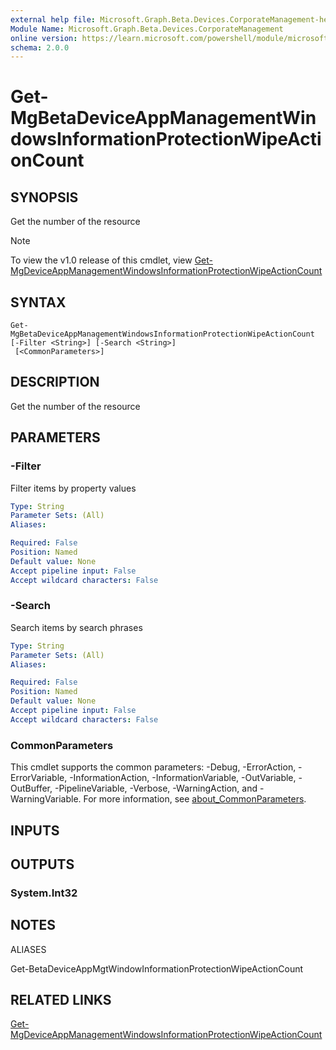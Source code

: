 ```yaml
---
external help file: Microsoft.Graph.Beta.Devices.CorporateManagement-help.xml
Module Name: Microsoft.Graph.Beta.Devices.CorporateManagement
online version: https://learn.microsoft.com/powershell/module/microsoft.graph.beta.devices.corporatemanagement/get-mgbetadeviceappmanagementwindowsinformationprotectionwipeactioncount
schema: 2.0.0
---
```


# Get-MgBetaDeviceAppManagementWindowsInformationProtectionWipeActionCount

## SYNOPSIS
Get the number of the resource

> [!NOTE]
> To view the v1.0 release of this cmdlet, view [Get-MgDeviceAppManagementWindowsInformationProtectionWipeActionCount](/powershell/module/Microsoft.Graph.Devices.CorporateManagement/Get-MgDeviceAppManagementWindowsInformationProtectionWipeActionCount?view=graph-powershell-v1.0)

## SYNTAX

```
Get-MgBetaDeviceAppManagementWindowsInformationProtectionWipeActionCount [-Filter <String>] [-Search <String>]
 [<CommonParameters>]
```

## DESCRIPTION
Get the number of the resource

## PARAMETERS

### -Filter
Filter items by property values

```yaml
Type: String
Parameter Sets: (All)
Aliases:

Required: False
Position: Named
Default value: None
Accept pipeline input: False
Accept wildcard characters: False
```

### -Search
Search items by search phrases

```yaml
Type: String
Parameter Sets: (All)
Aliases:

Required: False
Position: Named
Default value: None
Accept pipeline input: False
Accept wildcard characters: False
```

### CommonParameters
This cmdlet supports the common parameters: -Debug, -ErrorAction, -ErrorVariable, -InformationAction, -InformationVariable, -OutVariable, -OutBuffer, -PipelineVariable, -Verbose, -WarningAction, and -WarningVariable. For more information, see [about_CommonParameters](http://go.microsoft.com/fwlink/?LinkID=113216).

## INPUTS

## OUTPUTS

### System.Int32
## NOTES

ALIASES

Get-BetaDeviceAppMgtWindowInformationProtectionWipeActionCount

## RELATED LINKS
[Get-MgDeviceAppManagementWindowsInformationProtectionWipeActionCount](/powershell/module/Microsoft.Graph.Devices.CorporateManagement/Get-MgDeviceAppManagementWindowsInformationProtectionWipeActionCount?view=graph-powershell-v1.0)


